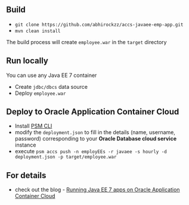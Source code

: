 ## Build

- `git clone https://github.com/abhirockzz/accs-javaee-emp-app.git`
- `mvn clean install`

The build process will create `employee.war` in the `target` directory

## Run locally

You can use any Java EE 7 container

- Create `jdbc/dbcs` data source
- Deploy `employee.war` 

## Deploy to Oracle Application Container Cloud

- Install [PSM CLI](https://docs.oracle.com/en/cloud/paas/java-cloud/pscli/using-command-line-interface-1.html)
- modify the `deployment.json` to fill in the details (name, username, password) corresponding to your **Oracle Database cloud service** instance
- execute `psm accs push -n employEEs -r javaee -s hourly -d deployment.json -p target/employee.war`

## For details

- check out the blog - [Running Java EE 7 apps on Oracle Application Container Cloud]()